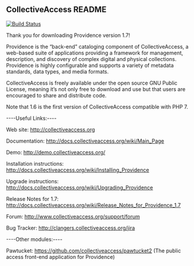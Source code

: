 CollectiveAccess README
-----------------------

[![Build Status](https://secure.travis-ci.org/collectiveaccess/providence.png?branch=master)](http://travis-ci.org/collectiveaccess/providence)

Thank you for downloading Providence version 1.7!

Providence is the “back-end” cataloging component of CollectiveAccess, a web-based suite of applications providing a framework for management, description, and discovery of complex digital and physical collections.  Providence is highly configurable and supports a variety of metadata standards, data types, and media formats.  

CollectiveAccess is freely available under the open source GNU Public License, meaning it’s not only free to download and use but that users are encouraged to share and distribute code.

Note that 1.6 is the first version of CollectiveAccess compatible with PHP 7.


----Useful Links:----

   Web site: http://collectiveaccess.org
   
   Documentation: http://docs.collectiveaccess.org/wiki/Main_Page
   
   Demo: http://demo.collectiveaccess.org/

   Installation instructions: http://docs.collectiveaccess.org/wiki/Installing_Providence

   Upgrade instructions: http://docs.collectiveaccess.org/wiki/Upgrading_Providence

   Release Notes for 1.7:  http://docs.collectiveaccess.org/wiki/Release_Notes_for_Providence_1.7

   Forum: http://www.collectiveaccess.org/support/forum

   Bug Tracker: http://clangers.collectiveaccess.org/jira


----Other modules:----

   Pawtucket: https://github.com/collectiveaccess/pawtucket2 (The public access front-end application for Providence)